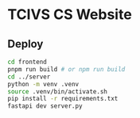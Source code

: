 # TCIVS CS Website

## Deploy 
```bash
cd frontend
pnpm run build # or npm run build
cd ../server
python -m venv .venv
source .venv/bin/activate.sh
pip install -r requirements.txt
fastapi dev server.py
```
